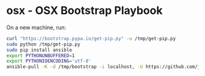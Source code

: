 osx - OSX Bootstrap Playbook
============================

On a new machine, run:

```bash
curl "https://bootstrap.pypa.io/get-pip.py" -o /tmp/get-pip.py
sudo python /tmp/get-pip.py
sudo pip install ansible
export PYTHONUNBUFFERED=1
export PYTHONIOENCODING='utf-8'
ansible-pull -K -d /tmp/bootstrap -i localhost, -U https://github.com/jalaziz/osx.git
```

